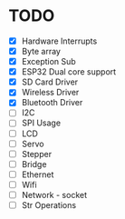 # TODO

- [x] Hardware Interrupts
- [x] Byte array
- [x] Exception Sub
- [x] ESP32 Dual core support
- [x] SD Card Driver
- [x] Wireless Driver
- [x] Bluetooth Driver
- [ ] I2C
- [ ] SPI Usage
- [ ] LCD
- [ ] Servo
- [ ] Stepper
- [ ] Bridge
- [ ] Ethernet
- [ ] Wifi
- [ ] Network - socket
- [ ] Str Operations
